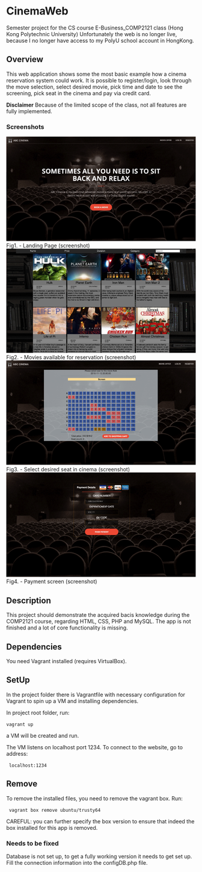 # CinemaWeb
Semester project for the CS course E-Business_COMP2121 class (Hong Kong Polytechnic University)
Unfortunately the web is no longer live, because I no longer have access to my PolyU school account in HongKong.

## Overview
This web application shows some the most basic example how a cinema reservation system could work. It is possible to register/login, look through the move selection, select desired movie, pick time and date to see the screening, pick seat in the cinema and pay via credit card.

**Disclaimer** Because of the limited scope of the class, not all features are fully implemented.

### Screenshots
<img src="/promo_img/welcome_screen.png" width="600">
<figcaption>Fig1. - Landing Page (screenshot)</figcaption>

<img src="/promo_img/offer.png" width="600">
<figcaption>Fig2. - Movies available for reservation (screenshot)</figcaption>

<img src="/promo_img/pick_seat.png" width="600">
<figcaption>Fig3. - Select desired seat in cinema (screenshot)</figcaption>

<img src="/promo_img/payment.png" width="600">
<figcaption>Fig4. - Payment screen (screenshot)</figcaption>

## Description
This project should demonstrate the acquired bacis knowledge during the COMP2121 course, regarding HTML, CSS, PHP and MySQL.
The app is not finished and a lot of core functionality is missing.

## Dependencies
You need Vagrant installed (requires VirtualBox).

## SetUp
In the project folder there is Vagrantfile with necessary configuration for Vagrant to spin up a VM and installing dependencies.

In project root folder, run:
```
vagrant up
```
a VM will be created and run.

The VM listens on localhost port 1234.
To connect to the website, go to address:
```
 localhost:1234
```

## Remove
To remove the installed files, you need to remove the vagrant box.
Run:
```
 vagrant box remove ubuntu/trusty64
```
CAREFUL: you can further specify the box version to ensure that indeed the box installed for this app is removed.

### Needs to be fixed
Database is not set up, to get a fully working version it needs to get set up. Fill the connection information into the configDB.php file.
